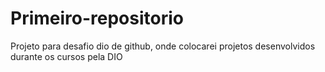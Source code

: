 # Primeiro-repositorio
Projeto para desafio dio de github, onde colocarei projetos desenvolvidos durante os cursos pela DIO
